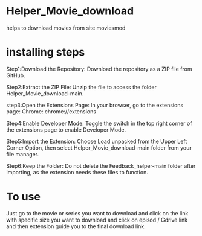 # Helper_Movie_download

helps to download movies from site moviesmod

# installing steps

Step1:Download the Repository: Download the repository as a ZIP file from GitHub.

Step2:Extract the ZIP File: Unzip the file to access the folder Helper_Movie_download-main.

step3:Open the Extensions Page: In your browser, go to the extensions page: Chrome: chrome://extensions

Step4:Enable Developer Mode: Toggle the switch in the top right corner of the extensions page to enable Developer Mode.

Step5:Import the Extension: Choose Load unpacked from the Upper Left Corner Option, then select Helper_Movie_download-main folder from your file manager.

Step6:Keep the Folder: Do not delete the Feedback_helper-main folder after importing, as the extension needs these files to function.

# To use

Just go to the movie or series you want to download and click on the link with specific size you want to download and click on episod / Gdrive link and then extension guide you to the final download link.
